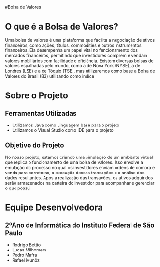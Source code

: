 #Bolsa de Valores
# O que é a Bolsa de Valores?
Uma bolsa de valores é uma plataforma que facilita a negociação de ativos financeiros, como ações, títulos, commodities e outros instrumentos financeiros. Ela desempenha um papel vital no funcionamento dos mercados financeiros, permitindo que investidores comprem e vendam valores mobiliários com facilidade e eficiência. Existem diversas bolsas de valores espalhadas pelo mundo, como a de Nova York (NYSE), a de Londres (LSE) e a de Tóquio (TSE), mas utilizaremos como base a Bolsa de Valores do Brasil (B3) utilizando como indíce
# Sobre o Projeto
## Ferramentas Utilizadas
- Utilizamos Java como Linguagem base para o projeto
- Utilizamos o Visual Studio como IDE para o projeto
  
## Objetivo do Projeto
No nosso projeto, estamos criando uma simulação de um ambiente virtual que replica o funcionamento de uma bolsa de valores. Isso envolve a emulação do processo no qual os investidores enviam ordens de compra e venda para corretoras, a execução dessas transações e a análise dos dados resultantes. Após a realização das transações, os ativos adquiridos serão armazenados na carteira do investidor para acompanhar e gerenciar o que possui
  
# Equipe Desenvolvedora
## 2ºAno de Informática do Instituto Federal de São Paulo
- Rodrigo Bettio
- Lucas Milhomem
- Pedro Mafra
- Rafael Munõz
